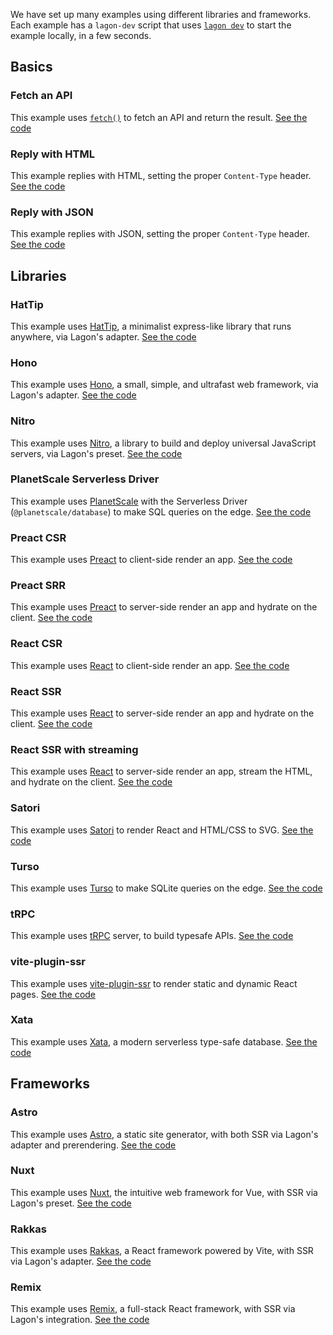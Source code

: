 We have set up many examples using different libraries and frameworks. Each example has a `lagon-dev` script that uses [`lagon dev`](/cli#lagon-dev) to start the example locally, in a few seconds.

## Basics

### Fetch an API

This example uses [`fetch()`](/runtime-apis#fetch) to fetch an API and return the result. [See the code](https://github.com/lagonapp/lagon/tree/main/examples/fetch-api)

### Reply with HTML

This example replies with HTML, setting the proper `Content-Type` header. [See the code](https://github.com/lagonapp/lagon/tree/main/examples/reply-with-html)

### Reply with JSON

This example replies with JSON, setting the proper `Content-Type` header. [See the code](https://github.com/lagonapp/lagon/tree/main/examples/reply-with-json)

## Libraries

### HatTip

This example uses [HatTip](https://github.com/hattipjs/hattip), a minimalist express-like library that runs anywhere, via Lagon's adapter. [See the code](https://github.com/lagonapp/lagon/tree/main/examples/hattip)

### Hono

This example uses [Hono](https://honojs.dev), a small, simple, and ultrafast web framework, via Lagon's adapter. [See the code](https://github.com/lagonapp/lagon/tree/main/examples/hono)

### Nitro

This example uses [Nitro](https://nitro.unjs.io/), a library to build and deploy universal JavaScript servers, via Lagon's preset. [See the code](https://github.com/lagonapp/lagon/tree/main/examples/nitro)

### PlanetScale Serverless Driver

This example uses [PlanetScale](https://planetscale.com) with the Serverless Driver (`@planetscale/database`) to make SQL queries on the edge. [See the code](https://github.com/lagonapp/lagon/tree/main/examples/planetscale)

### Preact CSR

This example uses [Preact](https://preactjs.com) to client-side render an app. [See the code](https://github.com/lagonapp/lagon/tree/main/examples/preact)

### Preact SRR

This example uses [Preact](https://preactjs.com) to server-side render an app and hydrate on the client. [See the code](https://github.com/lagonapp/lagon/tree/main/examples/preact-ssr)

### React CSR

This example uses [React](https://reactjs.org) to client-side render an app. [See the code](https://github.com/lagonapp/lagon/tree/main/examples/react)

### React SSR

This example uses [React](https://reactjs.org) to server-side render an app and hydrate on the client. [See the code](https://github.com/lagonapp/lagon/tree/main/examples/react-ssr)

### React SSR with streaming

This example uses [React](https://reactjs.org) to server-side render an app, stream the HTML, and hydrate on the client. [See the code](https://github.com/lagonapp/lagon/tree/main/examples/react-streaming)

### Satori

This example uses [Satori](https://github.com/vercel/satori) to render React and HTML/CSS to SVG. [See the code](https://github.com/lagonapp/lagon/tree/main/examples/satori)

### Turso

This example uses [Turso](https://turso.tech) to make SQLite queries on the edge. [See the code](https://github.com/lagonapp/lagon/tree/main/examples/turso)

### tRPC

This example uses [tRPC](https://trpc.io) server, to build typesafe APIs. [See the code](https://github.com/lagonapp/lagon/tree/main/examples/trpc)

### vite-plugin-ssr

This example uses [vite-plugin-ssr](https://vite-plugin-ssr.com/) to render static and dynamic React pages. [See the code](https://github.com/lagonapp/lagon/tree/main/examples/vite-plugin-ssr)

### Xata

This example uses [Xata](https://xata.io), a modern serverless type-safe database. [See the code](https://github.com/lagonapp/lagon/tree/main/examples/xata)

## Frameworks

### Astro

This example uses [Astro](https://astro.build), a static site generator, with both SSR via Lagon's adapter and prerendering. [See the code](https://github.com/lagonapp/lagon/tree/main/examples/astro)

### Nuxt

This example uses [Nuxt](https://nuxt.com), the intuitive web framework for Vue, with SSR via Lagon's preset. [See the code](https://github.com/lagonapp/lagon/tree/main/examples/nuxt)

### Rakkas

This example uses [Rakkas](https://rakkasjs.org), a React framework powered by Vite, with SSR via Lagon's adapter. [See the code](https://github.com/lagonapp/lagon/tree/main/examples/rakkas)

### Remix

This example uses [Remix](https://remix.run), a full-stack React framework, with SSR via Lagon's integration. [See the code](https://github.com/lagonapp/lagon/tree/main/examples/remix)
